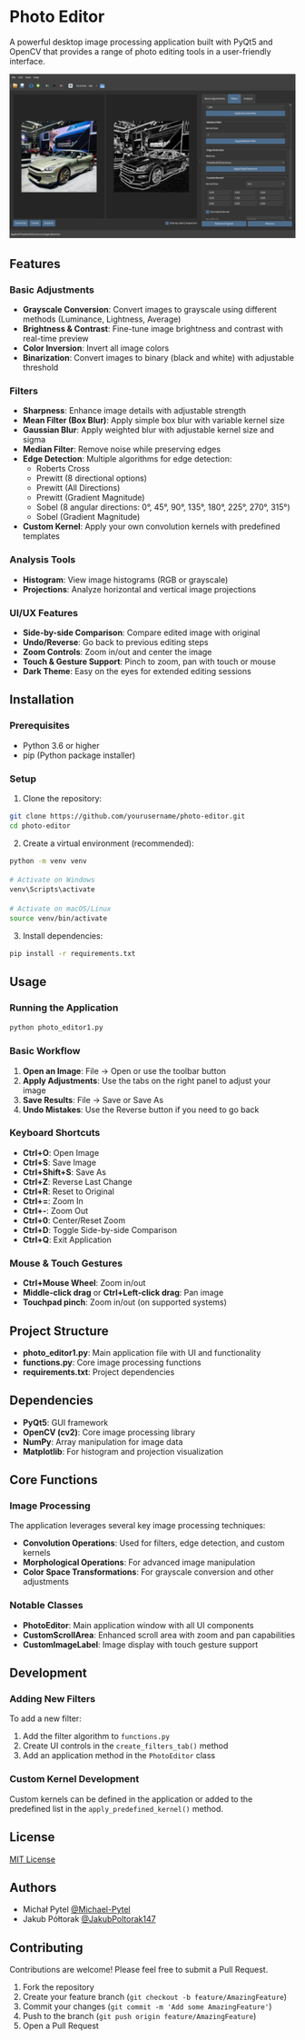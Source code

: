 # Photo Editor

A powerful desktop image processing application built with PyQt5 and OpenCV that provides a range of photo editing tools in a user-friendly interface.

![Photo Editor Screenshot](./img/screenshot.png)

## Features

### Basic Adjustments
- **Grayscale Conversion**: Convert images to grayscale using different methods (Luminance, Lightness, Average)
- **Brightness & Contrast**: Fine-tune image brightness and contrast with real-time preview
- **Color Inversion**: Invert all image colors
- **Binarization**: Convert images to binary (black and white) with adjustable threshold

### Filters
- **Sharpness**: Enhance image details with adjustable strength
- **Mean Filter (Box Blur)**: Apply simple box blur with variable kernel size
- **Gaussian Blur**: Apply weighted blur with adjustable kernel size and sigma
- **Median Filter**: Remove noise while preserving edges
- **Edge Detection**: Multiple algorithms for edge detection:
  - Roberts Cross
  - Prewitt (8 directional options)
  - Prewitt (All Directions)
  - Prewitt (Gradient Magnitude)
  - Sobel (8 angular directions: 0°, 45°, 90°, 135°, 180°, 225°, 270°, 315°)
  - Sobel (Gradient Magnitude)
- **Custom Kernel**: Apply your own convolution kernels with predefined templates

### Analysis Tools
- **Histogram**: View image histograms (RGB or grayscale)
- **Projections**: Analyze horizontal and vertical image projections

### UI/UX Features
- **Side-by-side Comparison**: Compare edited image with original
- **Undo/Reverse**: Go back to previous editing steps
- **Zoom Controls**: Zoom in/out and center the image
- **Touch & Gesture Support**: Pinch to zoom, pan with touch or mouse
- **Dark Theme**: Easy on the eyes for extended editing sessions

## Installation

### Prerequisites
- Python 3.6 or higher
- pip (Python package installer)

### Setup

1. Clone the repository:
```bash
git clone https://github.com/yourusername/photo-editor.git
cd photo-editor
```

2. Create a virtual environment (recommended):
```bash
python -m venv venv

# Activate on Windows
venv\Scripts\activate

# Activate on macOS/Linux
source venv/bin/activate
```

3. Install dependencies:
```bash
pip install -r requirements.txt
```

## Usage

### Running the Application

```bash
python photo_editor1.py
```

### Basic Workflow

1. **Open an Image**: File → Open or use the toolbar button
2. **Apply Adjustments**: Use the tabs on the right panel to adjust your image
3. **Save Results**: File → Save or Save As
4. **Undo Mistakes**: Use the Reverse button if you need to go back

### Keyboard Shortcuts

- **Ctrl+O**: Open Image
- **Ctrl+S**: Save Image
- **Ctrl+Shift+S**: Save As
- **Ctrl+Z**: Reverse Last Change
- **Ctrl+R**: Reset to Original
- **Ctrl+=**: Zoom In
- **Ctrl+-**: Zoom Out
- **Ctrl+0**: Center/Reset Zoom
- **Ctrl+D**: Toggle Side-by-side Comparison
- **Ctrl+Q**: Exit Application

### Mouse & Touch Gestures

- **Ctrl+Mouse Wheel**: Zoom in/out
- **Middle-click drag** or **Ctrl+Left-click drag**: Pan image
- **Touchpad pinch**: Zoom in/out (on supported systems)

## Project Structure

- **photo_editor1.py**: Main application file with UI and functionality
- **functions.py**: Core image processing functions
- **requirements.txt**: Project dependencies

## Dependencies

- **PyQt5**: GUI framework
- **OpenCV (cv2)**: Core image processing library
- **NumPy**: Array manipulation for image data
- **Matplotlib**: For histogram and projection visualization

## Core Functions

### Image Processing
The application leverages several key image processing techniques:

- **Convolution Operations**: Used for filters, edge detection, and custom kernels
- **Morphological Operations**: For advanced image manipulation
- **Color Space Transformations**: For grayscale conversion and other adjustments

### Notable Classes

- **PhotoEditor**: Main application window with all UI components
- **CustomScrollArea**: Enhanced scroll area with zoom and pan capabilities
- **CustomImageLabel**: Image display with touch gesture support

## Development

### Adding New Filters

To add a new filter:
1. Add the filter algorithm to `functions.py`
2. Create UI controls in the `create_filters_tab()` method
3. Add an application method in the `PhotoEditor` class

### Custom Kernel Development

Custom kernels can be defined in the application or added to the predefined list in the `apply_predefined_kernel()` method.

## License

[MIT License](LICENSE)

## Authors
- Michał Pytel [@Michael-Pytel](https://github.com/Michael-Pytel)
- Jakub Półtorak [@JakubPoltorak147](https://github.com/JakubPoltorak147)

## Contributing

Contributions are welcome! Please feel free to submit a Pull Request.

1. Fork the repository
2. Create your feature branch (`git checkout -b feature/AmazingFeature`)
3. Commit your changes (`git commit -m 'Add some AmazingFeature'`)
4. Push to the branch (`git push origin feature/AmazingFeature`)
5. Open a Pull Request
